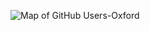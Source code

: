 ![Map of GitHub Users-Oxford](https://upload.wikimedia.org/wikipedia/commons/5/57/Mapping_collaborative_software_on_GitHub.png)
